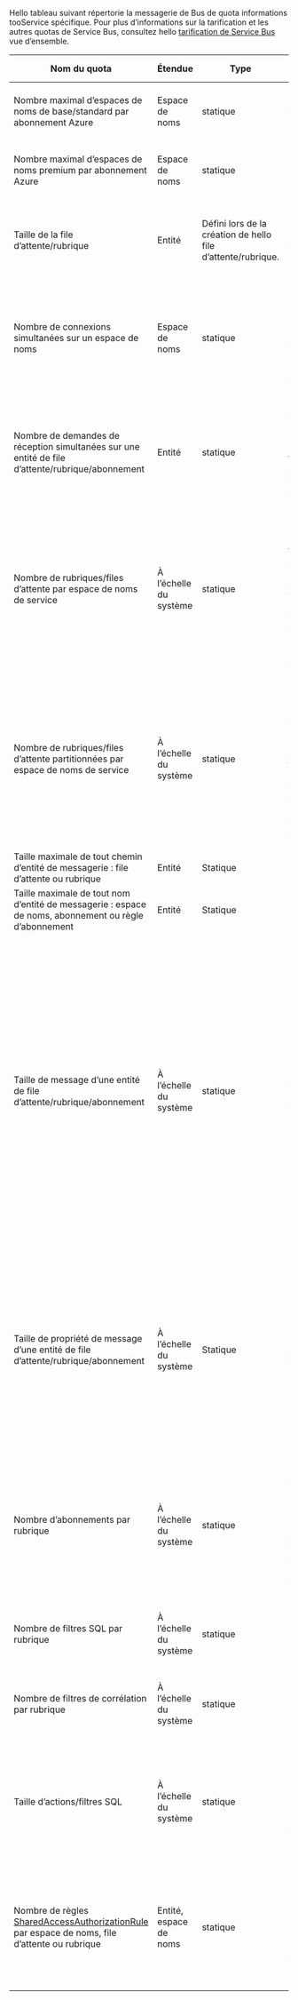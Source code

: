 Hello tableau suivant répertorie la messagerie de Bus de quota informations tooService spécifique. Pour plus d’informations sur la tarification et les autres quotas de Service Bus, consultez hello [tarification de Service Bus](https://azure.microsoft.com/pricing/details/service-bus/) vue d’ensemble.

| Nom du quota | Étendue | Type | Comportement en cas de dépassement | Valeur |
| --- | --- | --- | --- | --- |
| Nombre maximal d’espaces de noms de base/standard par abonnement Azure |Espace de noms |statique |Les demandes suivantes pour les autres espaces de noms de base / standard seront rejetées par le portail de hello. |100|
| Nombre maximal d’espaces de noms premium par abonnement Azure |Espace de noms |statique |Les demandes suivantes pour les espaces de noms premium supplémentaires seront rejetées par le portail de hello. |10 |
| Taille de la file d’attente/rubrique |Entité |Défini lors de la création de hello file d’attente/rubrique. |Les messages entrants seront rejetés et une exception sera reçue par hello appeler du code. |1, 2, 3, 4 ou 5 GB.<br /><br />Si [partitionnement](../articles/service-bus-messaging/service-bus-partitioning.md) est activé, la taille de file d’attente/rubrique maximale hello est 80 Go. |
| Nombre de connexions simultanées sur un espace de noms |Espace de noms |statique |Les demandes suivantes pour les connexions supplémentaires sont rejetées et une exception sera reçue par hello appeler du code. Les opérations REST ne sont pas comptées parmi les connexions TCP simultanées. |NetMessaging : 1 000<br /><br />AMQP : 5 000 |
| Nombre de demandes de réception simultanées sur une entité de file d’attente/rubrique/abonnement |Entité |statique |Réception suivantes demandes sont rejetées et une exception sera reçue par hello appeler du code. Ce quota s’applique toohello combiné nombre de réception simultanées opérations pour tous les abonnements à une rubrique. |5 000 |
| Nombre de rubriques/files d’attente par espace de noms de service |À l’échelle du système |statique |Les demandes suivantes pour la création d’une nouvelle rubrique ou de la file d’attente sur l’espace de noms de service hello seront rejetées. Par conséquent, si configuré via hello [portail Azure][Azure portal], un message d’erreur est généré. Si elle est appelée à partir de l’API de gestion hello, une exception sera reçue par hello appeler du code. |10 000<br /><br />Hello nombre total de rubriques plus files d’attente dans un espace de noms de service doit être inférieur ou égal too10, 000.<br/>N’est pas applicable tooPremium et toutes les entités sont partitionnées. |
| Nombre de rubriques/files d’attente partitionnées par espace de noms de service |À l’échelle du système |statique |Les demandes suivantes pour la création d’une nouvelle rubrique partitionnée ou d’une file d’attente sur l’espace de noms de service hello seront rejetées. Par conséquent, si configuré via hello [portail Azure][Azure portal], un message d’erreur est généré. Si elle est appelée à partir de l’API, de gestion hello un **QuotaExceededException** exception sera reçue par hello appeler du code. |Niveaux de base et Standard : 100<br />[Premium](../articles/service-bus-messaging/service-bus-premium-messaging.md) : 1 000 (par unité de messagerie)<br/><br />Chaque file d’attente partitionnée ou une rubrique compte dans le quota de hello de 10 000 entités par espace de noms. |
| Taille maximale de tout chemin d’entité de messagerie : file d’attente ou rubrique |Entité |Statique |- |260 caractères |
| Taille maximale de tout nom d’entité de messagerie : espace de noms, abonnement ou règle d’abonnement |Entité |Statique |- |50 caractères |
| Taille de message d’une entité de file d’attente/rubrique/abonnement |À l’échelle du système |statique |Les messages entrants qui dépassent ces quotas seront rejetés et une exception sera reçue par hello appeler du code. |Taille maximale du message : 256 Ko ([niveau Standard](../articles/service-bus-messaging/service-bus-premium-messaging.md))/1 Mo ([niveau Premium](../articles/service-bus-messaging/service-bus-premium-messaging.md)). <br /><br />**Remarque** en raison de la surcharge de toosystem, cette limite est en général légèrement moins.<br /><br />Taille d’en-tête maximale : 64 Ko<br /><br />Nombre maximal de propriétés d’en-tête dans le conteneur de propriétés : **byte/int.MaxValue**<br /><br />Taille maximale d’une propriété dans le conteneur de propriétés : pas de limite explicite. Cette valeur est limitée par la taille d’en-tête maximale. |
| Taille de propriété de message d’une entité de file d’attente/rubrique/abonnement |À l’échelle du système |Statique |Une exception **SerializationException** est générée. |La taille de propriété de message maximale pour chaque propriété est de 32 Ko. La taille cumulée de toutes les propriétés ne peut pas dépasser 64 Ko. Cela s’applique toohello intégralité de l’en-tête de hello [BrokeredMessage](https://msdn.microsoft.com/library/microsoft.servicebus.messaging.brokeredmessage.aspx), qui a deux propriétés de l’utilisateur, ainsi que des propriétés système (tel que [SequenceNumber](https://msdn.microsoft.com/library/microsoft.servicebus.messaging.brokeredmessage.sequencenumber.aspx), [étiquette](https://msdn.microsoft.com/library/microsoft.servicebus.messaging.brokeredmessage.label.aspx), [ MessageId](https://msdn.microsoft.com/library/microsoft.servicebus.messaging.brokeredmessage.messageid.aspx), et ainsi de suite). |
| Nombre d’abonnements par rubrique |À l’échelle du système |statique |Les demandes suivantes pour la création d’abonnements supplémentaires pour hello rubrique seront rejetées. Par conséquent, si configuré via le portail de hello, un message d’erreur s’affichera. Si elle est appelée à partir de l’API de gestion hello une exception sera reçue par hello appeler du code. |2 000 |
| Nombre de filtres SQL par rubrique |À l’échelle du système |statique |Les demandes suivantes pour la création de filtres supplémentaires sur hello rubrique seront rejetées et une exception sera reçue par hello appeler du code. |2 000 |
| Nombre de filtres de corrélation par rubrique |À l’échelle du système |statique |Les demandes suivantes pour la création de filtres supplémentaires sur hello rubrique seront rejetées et une exception sera reçue par hello appeler du code. |100 000 |
| Taille d’actions/filtres SQL |À l’échelle du système |statique |Les demandes suivantes pour la création de filtres supplémentaires seront rejetées et une exception sera reçue par hello appeler du code. |Longueur maximale de la chaîne de condition de filtre : 1 024 (1 Ko).<br /><br />Longueur maximale de la chaîne d’action de règle : 1 024 (1 Ko).<br /><br />Nombre maximal d’expressions par action de règle : 32. |
| Nombre de règles [SharedAccessAuthorizationRule](https://msdn.microsoft.com/library/azure/microsoft.servicebus.messaging.sharedaccessauthorizationrule.aspx) par espace de noms, file d’attente ou rubrique |Entité, espace de noms |statique |Les demandes suivantes pour la création de règles supplémentaires sont rejetées et une exception sera reçue par hello appeler du code. |Nombre maximal de règles : 12. <br /><br /> Les règles qui sont configurés sur un espace de noms Service Bus s’appliquent tooall les files d’attente et rubriques de cet espace de noms. |

[Azure portal]: https://portal.azure.com